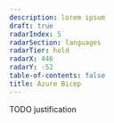 ```yaml
---
description: lorem ipsum
draft: true
radarIndex: 5
radarSection: languages
radarTier: hold
radarX: 446
radarY: -52
table-of-contents: false
title: Azure Bicep
---
```


TODO justification
